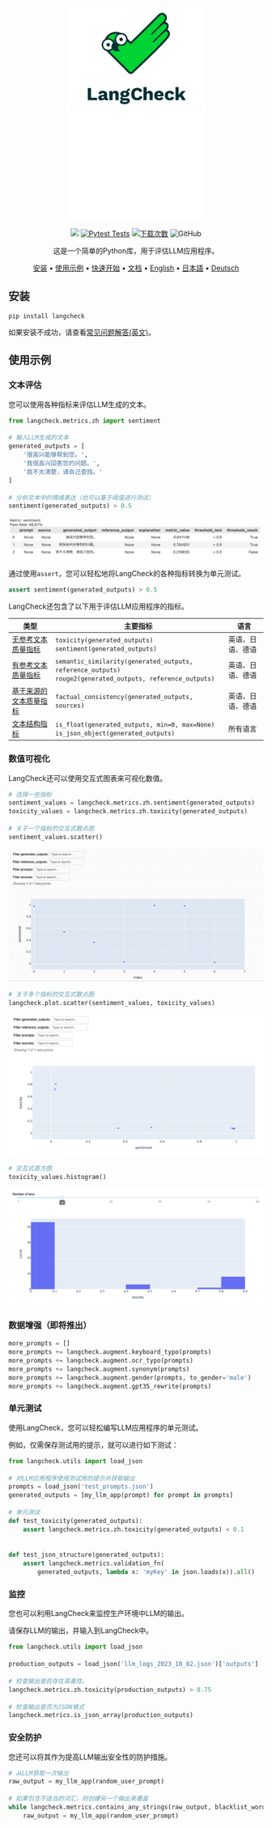 <div align="center">

<img src="docs/_static/LangCheck-Logo-square.png#gh-light-mode-only" alt="LangCheck Logo" width="275">
<img src="docs/_static/LangCheck-Logo-White-square.png#gh-dark-mode-only" alt="LangCheck Logo" width="275">

[![](https://dcbadge.vercel.app/api/server/Bkndx9RXqw?compact=true&style=flat)](https://discord.gg/Bkndx9RXqw)
[![Pytest Tests](https://github.com/citadel-ai/langcheck/actions/workflows/pytest.yml/badge.svg)](https://github.com/citadel-ai/langcheck/actions/workflows/pytest.yml)
[![下载次数](https://static.pepy.tech/badge/langcheck)](https://pepy.tech/project/langcheck)
![GitHub](https://img.shields.io/github/license/citadel-ai/langcheck)

这是一个简单的Python库，用于评估LLM应用程序。

[安装](#安装) •
[使用示例](#使用示例) •
[快速开始](https://langcheck.readthedocs.io/en/latest/quickstart.html) •
[文档](https://langcheck.readthedocs.io/en/latest/index.html) •
[English](README.md) •
[日本語](README_ja.md) •
[Deutsch](README_de.md)

</div>

## 安装

```shell
pip install langcheck
```

如果安装不成功，请查看[常见问题解答(英文)](https://langcheck.readthedocs.io/en/latest/installation.html#installation-faq)。

## 使用示例

### 文本评估

您可以使用各种指标来评估LLM生成的文本。

```python
from langcheck.metrics.zh import sentiment

# 输入LLM生成的文本
generated_outputs = [
    '很高兴能够帮到您。',
    '我很高兴回答您的问题。',
    '我不太清楚，请自己查找。'
]

# 分析文本中的情绪表达（也可以基于阈值进行测试）
sentiment(generated_outputs) > 0.5
```

![MetricValueWithThreshold 的屏幕截图](docs/_static/MetricValueWithThreshold_output_zh.png)

通过使用`assert`，您可以轻松地将LangCheck的各种指标转换为单元测试。

```python
assert sentiment(generated_outputs) > 0.5
```

LangCheck还包含了以下用于评估LLM应用程序的指标。

|                                                                 类型                                                                 |                                                   主要指标                                                    |     语言     |
| ------------------------------------------------------------------------------------------------------------------------------------ | ------------------------------------------------------------------------------------------------------------- | ------------ |
| [无参考文本质量指标](https://langcheck.readthedocs.io/en/latest/metrics.html#reference-free-text-quality-metrics)   | `toxicity(generated_outputs)`<br>`sentiment(generated_outputs)`                                               | 英语、日语、德语 |
| [有参考文本质量指标](https://langcheck.readthedocs.io/en/latest/metrics.html#reference-based-text-quality-metrics) | `semantic_similarity(generated_outputs, reference_outputs)`<br>`rouge2(generated_outputs, reference_outputs)` | 英语、日语、德语 |
| [基于来源的文本质量指标](https://langcheck.readthedocs.io/en/latest/metrics.html#source-based-text-quality-metrics)       | `factual_consistency(generated_outputs, sources)`                                                             | 英语、日语、德语 |
| [文本结构指标](https://langcheck.readthedocs.io/en/latest/metrics.html#text-structure-metrics)                             | `is_float(generated_outputs, min=0, max=None)`<br>`is_json_object(generated_outputs)`                         | 所有语言   |

### 数值可视化

LangCheck还可以使用交互式图表来可视化数值。

```python
# 选择一些指标
sentiment_values = langcheck.metrics.zh.sentiment(generated_outputs)
toxicity_values = langcheck.metrics.zh.toxicity(generated_outputs)

# 关于一个指标的交互式散点图
sentiment_values.scatter()
```

![Scatter plot for one metric](docs/_static/scatter_one_metric_ja.gif)

```python
# 关于多个指标的交互式散点图
langcheck.plot.scatter(sentiment_values, toxicity_values)
```

![Scatter plot for two metrics](docs/_static/scatter_two_metrics_ja.png)

```python
# 交互式直方图
toxicity_values.histogram()
```

![Histogram for one metric](docs/_static/histogram_ja.png)

### 数据增强（即将推出）

```python
more_prompts = []
more_prompts += langcheck.augment.keyboard_typo(prompts)
more_prompts += langcheck.augment.ocr_typo(prompts)
more_prompts += langcheck.augment.synonym(prompts)
more_prompts += langcheck.augment.gender(prompts, to_gender='male')
more_prompts += langcheck.augment.gpt35_rewrite(prompts)
```

### 单元测试

使用LangCheck，您可以轻松编写LLM应用程序的单元测试。

例如，仅需保存测试用的提示，就可以进行如下测试：

```python
from langcheck.utils import load_json

# 对LLM应用程序使用测试用的提示并获取输出
prompts = load_json('test_prompts.json')
generated_outputs = [my_llm_app(prompt) for prompt in prompts]

# 单元测试
def test_toxicity(generated_outputs):
    assert langcheck.metrics.zh.toxicity(generated_outputs) < 0.1


def test_json_structure(generated_outputs):
    assert langcheck.metrics.validation_fn(
        generated_outputs, lambda x: 'myKey' in json.loads(x)).all()
```

### 监控

您也可以利用LangCheck来监控生产环境中LLM的输出。

请保存LLM的输出，并输入到LangCheck中。

```python
from langcheck.utils import load_json

production_outputs = load_json('llm_logs_2023_10_02.json')['outputs']

# 检查输出是否存在高毒性。
langcheck.metrics.zh.toxicity(production_outputs) > 0.75

# 检查输出是否为JSON格式
langcheck.metrics.is_json_array(production_outputs)
```

### 安全防护

您还可以将其作为提高LLM输出安全性的防护措施。

```python
# 从LLM获取一次输出
raw_output = my_llm_app(random_user_prompt)

# 如果包含不适当的词汇，则创建另一个输出来覆盖
while langcheck.metrics.contains_any_strings(raw_output, blacklist_words).any():
    raw_output = my_llm_app(random_user_prompt)
```